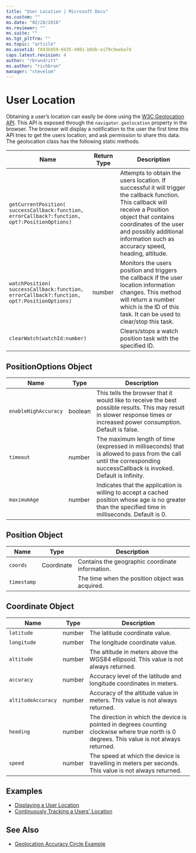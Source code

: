 ```yaml
---
title: "User Location | Microsoft Docs"
ms.custom: ""
ms.date: "02/28/2018"
ms.reviewer: ""
ms.suite: ""
ms.tgt_pltfrm: ""
ms.topic: "article"
ms.assetid: f843b959-0435-4901-b8db-e179c9eeba74
caps.latest.revision: 4
author: "rbrundritt"
ms.author: "richbrun"
manager: "stevelom"
---
```

# User Location
Obtaining a user’s location can easily be done using the [W3C Geolocation API](http://www.w3.org/TR/geolocation-API/). This API is exposed through the `navigator.geolocation` property in the browser. The browser will display a notification to the user the first time this API tries to get the users location, and ask permission to share this data. The geolocation class has the following static methods.

Name	                      |           Return Type  | Description
----------------------------- | ---------------------- | -----------------------------------------
`getCurrentPosition(`<br/>`successCallback:function,`<br/>`errorCallback?:function,`<br/>`opt?:PositionOptions)` |  | Attempts to obtain the users location. If successful it will trigger the callback function. This callback will receive a Position object that contains coordinates of the user and possibly additional information such as accuracy speed, heading, altitude.
`watchPosition(`<br/>`successCallback:function,`<br/>`errorCallback?:function,`<br/>`opt?:PositionOptions)` | 	number | Monitors the users position and triggers the callback if the user location information changes. This method will return a number which is the ID of this task. It can be used to clear/stop this task. 
`clearWatch(watchId:number)`  |                        | Clears/stops a watch position task with the specified ID.

## PositionOptions Object

Name                          | Type                   | Description
----------------------------- | ---------------------- | --------------------------------------------------
`enableHighAccuracy`          | boolean                | This tells the browser that it would like to receive the best possible results. This may result in slower response times or increased power consumption. Default is false.
`timeout`                     | number                 | The maximum length of time (expressed in milliseconds) that is allowed to pass from the call until the corresponding successCallback is invoked. Default is Infinity.
`maximumAge`                  | number                 | Indicates that the application is willing to accept a cached position whose age is no greater than the specified time in milliseconds. Default is 0.

## Position Object

Name                          | Type                   | Description
----------------------------- | ---------------------- | ------------------------------------
`coords`                      | Coordinate             | Contains the geographic coordinate information.
`timestamp`                   |                        | The time when the position object was acquired.

## Coordinate Object

Name                          | Type                   | Description
----------------------------- | ---------------------- | ----------------------------
`latitude`                    | number                 | The latitude coordinate value.
`longitude`                   | number                 | The longitude coordinate value.
`altitude`                    | number                 | The altitude in meters above the WGS84 ellipsoid. This value is not always returned.
`accuracy`                    | number                 | Accuracy level of the latitude and longitude coordinates in meters.
`altitudeAccuracy`            | number                 | Accuracy of the altitude value in meters. This value is not always returned.
`heading`                     | number                 | The direction in which the device is pointed in degrees counting clockwise where true north is 0 degrees. This value is not always returned.
`speed`                       | number                 | The speed at which the device is travelling in meters per seconds. This value is not always returned.


## Examples

  *  [Displaying a User Location](../v8-web-control/displaying-a-user-location-example.md)
  *  [Continuously Tracking a Users' Location](../v8-web-control/continuously-tracking-a-user-location-example.md)

## See Also

  * [Geolocation Accuracy Circle Example](../v8-web-control/geolocation-accuracy-circle-example.md)